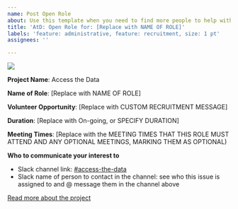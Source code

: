 ```yaml
---
name: Post Open Role
about: Use this template when you need to find more people to help with the project.
title: 'AtD: Open Role for: [Replace with NAME OF ROLE]'
labels: 'feature: administrative, feature: recruitment, size: 1 pt'
assignees: ''

---
```


<img src="https://user-images.githubusercontent.com/37763229/112223238-e1163500-8be6-11eb-9877-4818ba411759.png" />

**Project Name**: Access the Data

**Name of Role**: [Replace with NAME OF ROLE]

**Volunteer Opportunity**: [Replace with CUSTOM RECRUITMENT MESSAGE]

**Duration**: [Replace with On-going, or SPECIFY DURATION]

**Meeting Times**: [Replace with the MEETING TIMES THAT THIS ROLE MUST ATTEND AND ANY OPTIONAL MEETINGS, MARKING THEM AS OPTIONAL)

**Who to communicate your interest to**
- Slack channel link: [#access-the-data](https://app.slack.com/client/T04502KQX/C01L2ANCG6M)
- Slack name of person to contact in the channel: see who this issue is assigned to and @ message them in the channel above

[Read more about the project](https://www.hackforla.org/projects/access-the-data)
